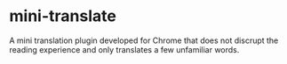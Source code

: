 # mini-translate
A mini translation plugin developed for Chrome that does not discrupt the reading experience and only translates a few unfamiliar words.
